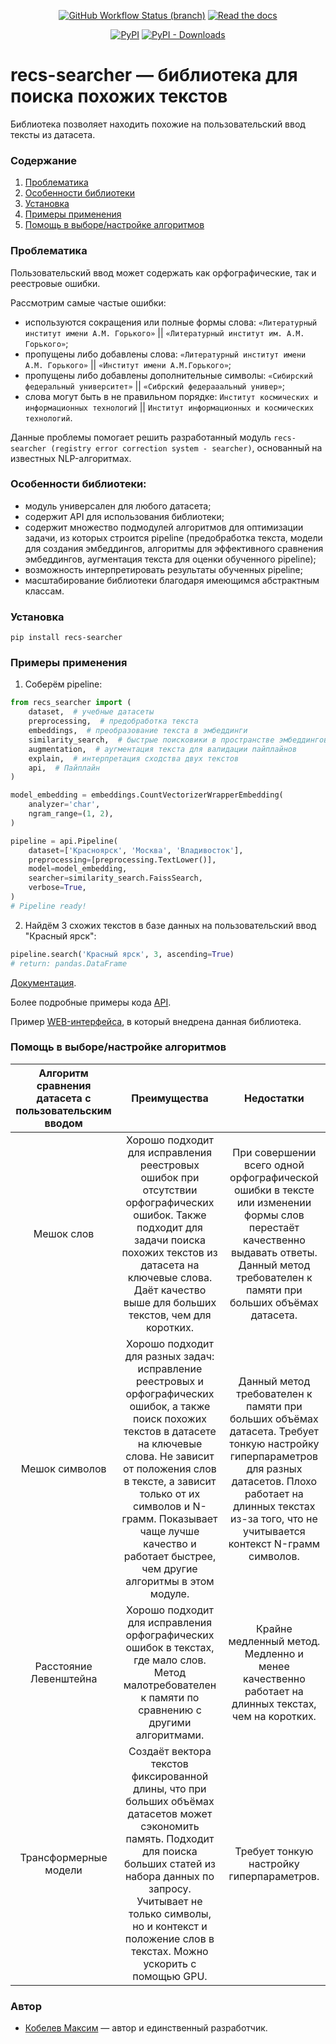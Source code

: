 <div align="center">

[![GitHub Workflow Status (branch)](https://img.shields.io/github/actions/workflow/status/sheriff1max/recs-searcher/.github/workflows/python-app.yml)](https://github.com/sheriff1max/recs-searcher/actions/workflows/python-app.yaml)
[![Read the docs](https://img.shields.io/readthedocs/recs-searcher)](https://recs-searcher.readthedocs.io/ru/latest/)

[![PyPI](https://img.shields.io/pypi/v/recs-searcher?color=blue&style=for-the-badge&logo=pypi&logoColor=white)](https://pypi.org/project/recs-searcher/) 
[![PyPI - Downloads](https://img.shields.io/pypi/dm/recs-searcher?style=for-the-badge&color=blue)](https://pepy.tech/project/recs-searcher) 
<br>
</div>

# recs-searcher — библиотека для поиска похожих текстов
Библиотека позволяет находить похожие на пользовательский ввод тексты из датасета.

### Содержание
 1. [Проблематика](#problems)
 2. [Особенности библиотеки](#features)
 3. [Установка](#install)
 4. [Примеры применения](#examples)
 5. [Помощь в выборе/настройке алгоритмов](#help)

### Проблематика <a name="problems"></a>
Пользовательский ввод может содержать как орфографические, так и реестровые ошибки.

Рассмотрим самые частые ошибки:
- используются сокращения или полные формы слова: `«Литературный институт имени А.М. Горького»` || `«Литературный институт им. А.М. Горького»`;
- пропущены либо добавлены слова: `«Литературный институт имени А.М. Горького»` || `«Институт имени А.М.Горького»`;
- пропущены либо добавлены дополнительные символы: `«Сибирский федеральный университет»` || `«Сибрский федерааальный универ»`;
- слова могут быть в не правильном порядке: `Институт космических и информационных технологий` || `Институт информационных и космических технологий`.

Данные проблемы помогает решить разработанный модуль `recs-searcher (registry error correction system - searcher)`, основанный на известных NLP-алгоритмах.

### Особенности библиотеки: <a name="features"></a>
 - модуль универсален для любого датасета;
 - содержит API для использования библиотеки;
 - содержит множество подмодулей алгоритмов для оптимизации задачи, из которых строится pipeline (предобработка текста, модели для создания эмбеддингов, алгоритмы для эффективного сравнения эмбеддингов, аугментация текста для оценки обученного pipeline);
 - возможность интерпретировать результаты обученных pipeline;
 - масштабирование библиотеки благодаря имеющимся абстрактным классам.

### Установка <a name="install"></a>

```commandline
pip install recs-searcher
```

### Примеры применения <a name="examples"></a>

1. Соберём pipeline:
```python
from recs_searcher import (
    dataset,  # учебные датасеты
    preprocessing,  # предобработка текста
    embeddings,  # преобразование текста в эмбеддинги
    similarity_search,  # быстрые поисковики в пространстве эмбеддингов
    augmentation,  # аугментация текста для валидации пайплайнов
    explain,  # интерпретация сходства двух текстов
    api,  # Пайплайн
)

model_embedding = embeddings.CountVectorizerWrapperEmbedding(
    analyzer='char',
    ngram_range=(1, 2),
)

pipeline = api.Pipeline(
    dataset=['Красноярск', 'Москва', 'Владивосток'],
    preprocessing=[preprocessing.TextLower()],
    model=model_embedding,
    searcher=similarity_search.FaissSearch,
    verbose=True,
)
# Pipeline ready!
```

2. Найдём 3 схожих текстов в базе данных на пользовательский ввод "Красный ярск":
```python
pipeline.search('Красный ярск', 3, ascending=True)
# return: pandas.DataFrame
```

[Документация](https://recs-searcher.readthedocs.io/ru/latest/).

Более подробные примеры кода [API](https://github.com/sheriff1max/recs-searcher/blob/master/notebooks/tutorial_rus.ipynb).

Пример [WEB-интерфейса](https://github.com/sheriff1max/web-recs-searcher), в который внедрена данная библиотека.

### Помощь в выборе/настройке алгоритмов <a name="help"></a>

| Алгоритм сравнения датасета с пользовательским вводом | Преимущества | Недостатки |
| :-----: | :---: | :---: |
| Мешок слов | Хорошо подходит для исправления реестровых ошибок при отсутствии орфографических ошибок. Также подходит для задачи поиска похожих текстов из датасета на ключевые слова. Даёт качество выше для больших текстов, чем для коротких. | При совершении всего одной орфографической ошибки в тексте или изменении формы слов перестаёт качественно выдавать ответы. Данный метод требователен к памяти при больших объёмах датасета. |
| Мешок символов | Хорошо подходит для разных задач: исправление реестровых и орфографических ошибок, а также поиск похожих текстов в датасете на ключевые слова. Не зависит от положения слов в тексте, а зависит только от их символов и N-грамм. Показывает чаще лучше качество и работает быстрее, чем другие алгоритмы в этом модуле. | Данный метод требователен к памяти при больших объёмах датасета. Требует тонкую настройку гиперпараметров для разных датасетов. Плохо работает на длинных текстах из-за того, что не учитывается контекст N-грамм символов. |
| Расстояние Левенштейна | Хорошо подходит для исправления орфографических ошибок в текстах, где мало слов. Метод малотребователен к памяти по сравнению с другими алгоритмами. | Крайне медленный метод. Медленно и менее качественно работает на длинных текстах, чем на коротких. |
| Трансформерные модели | Создаёт вектора текстов фиксированной длины, что при больших объёмах датасетов может сэкономить память. Подходит для поиска больших статей из набора данных по запросу. Учитывает не только символы, но и контекст и положение слов в текстах. Можно ускорить с помощью GPU. | Требует тонкую настройку гиперпараметров. |

### Автор
- [Кобелев Максим](https://github.com/sheriff1max) — автор и единственный разработчик.
